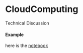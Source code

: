 # CloudComputing
Technical Discussion

#### Example
here is the [notebook](https://github.com/luluqinqin/CloudComputing/blob/17b1fe880eb668073d39a6574df8abb483e6b058/TensorFlow.ipynb)
